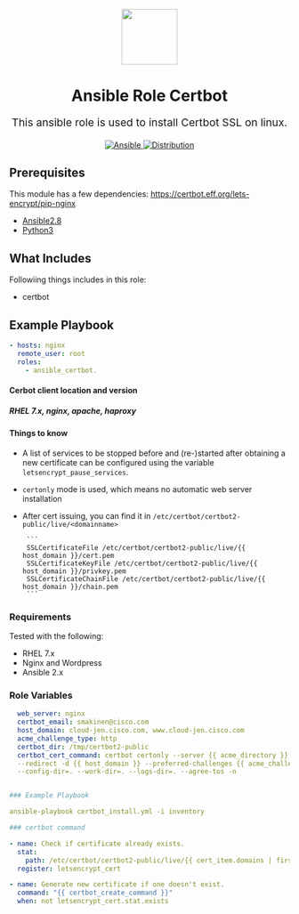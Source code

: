 <!-- This file was automatically generated by the `geine`. Make all changes to `README.yaml` and run `make readme` to rebuild this file. -->


<p align="center"> <img src="https://user-images.githubusercontent.com/50652676/62451340-ba925480-b78b-11e9-99f0-13a8a9cc0afa.png" width="100" height="100"></p>

<h1 align="center">
    Ansible Role Certbot
</h1>

<p align="center" style="font-size: 1.2rem;">
    This ansible role is used to install Certbot SSL on linux.
     </p>

<p align="center">

<a href="https://www.ansible.com">
  <img src="https://img.shields.io/badge/Ansible-2.8-green?style=flat&logo=ansible" alt="Ansible">
</a>
<a href="https://www.redhat.com/en">
  <img src="https://img.shields.io/badge/redhat-7.x-orange" alt="Distribution">
</a>
</p>
<p align="center">


## Prerequisites

This module has a few dependencies: https://certbot.eff.org/lets-encrypt/pip-nginx

- [Ansible2.8](https://docs.ansible.com/ansible/latest/installation_guide/intro_installation.html)
- [Python3](https://www.python.org/downloads)

## What Includes

Followiing things includes in this role:

- certbot

## Example Playbook

```yaml
- hosts: nginx
  remote_user: root
  roles:
    - ansible_certbot.
```

#### Cerbot client location and version

##### RHEL 7.x, nginx, apache, haproxy

#### Things to know

* A list of services to be stopped before and (re-)started after obtaining a new certificate can be configured using the variable `letsencrypt_pause_services`.
* `certonly` mode is used, which means no automatic web server installation
* After cert issuing, you can find it in `/etc/certbot/certbot2-public/live/<domainname>`
   
       ```
       SSLCertificateFile /etc/certbot/certbot2-public/live/{{ host_domain }}/cert.pem
       SSLCertificateKeyFile /etc/certbot/certbot2-public/live/{{ host_domain }}/privkey.pem
       SSLCertificateChainFile /etc/certbot/certbot2-public/live/{{ host_domain }}/chain.pem
       ```

### Requirements

Tested with the following:

* RHEL 7.x
* Nginx and Wordpress
* Ansible 2.x

### Role Variables

```yaml
  web_server: nginx
  certbot_email: smakinen@cisco.com
  host_domain: cloud-jen.cisco.com, www.cloud-jen.cisco.com
  acme_challenge_type: http
  certbot_dir: /tmp/certbot2-public
  certbot_cert_command: certbot certonly --server {{ acme_directory }} --cert-name {{ host_domain }} --{{certbot_plugin_nginx }} /
  --redirect -d {{ host_domain }} --preferred-challenges {{ acme_challenge_type }} --email {{ certbot_mail_address }} /
  --config-dir=. --work-dir=. --logs-dir=. --agree-tos -n


### Example Playbook

ansible-playbook certbot_install.yml -i inventory

### certbot command

- name: Check if certificate already exists.
  stat:
    path: /etc/certbot/certbot2-public/live/{{ cert_item.domains | first | replace('*.', '') }}/cert.pem
  register: letsencrypt_cert

- name: Generate new certificate if one doesn't exist.
  command: "{{ certbot_create_command }}"
  when: not letsencrypt_cert.stat.exists

  




